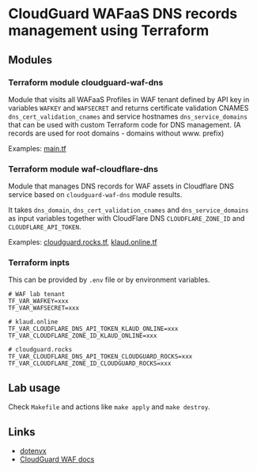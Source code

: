 # CloudGuard WAFaaS DNS records management using Terraform

## Modules

### Terraform module cloudguard-waf-dns

Module that visits all WAFaaS Profiles in WAF tenant defined by API key in variables `WAFKEY` and `WAFSECRET`
and returns certificate validation CNAMES `dns_cert_validation_cnames` and service hostnames `dns_service_domains` that can be used with custom Terraform code for DNS management.
(A records are used for root domains - domains without www. prefix)

Examples: [main.tf](./main.tf)


### Terraform module waf-cloudflare-dns

Module that manages DNS records for WAF assets in Cloudflare DNS service based on `cloudguard-waf-dns` module results.

It takes `dns_domain`, `dns_cert_validation_cnames` and `dns_service_domains` as input variables
together with CloudFlare DNS `CLOUDFLARE_ZONE_ID` and `CLOUDFLARE_API_TOKEN`.

Examples: [cloudguard.rocks.tf](./cloudguard.rocks.tf), [klaud.online.tf](./klaud.online.tf)


### Terraform inpts

This can be provided by `.env` file or by environment variables.

```shell
# WAF lab tenant
TF_VAR_WAFKEY=xxx
TF_VAR_WAFSECRET=xxx

# klaud.online
TF_VAR_CLOUDFLARE_DNS_API_TOKEN_KLAUD_ONLINE=xxx
TF_VAR_CLOUDFLARE_ZONE_ID_KLAUD_ONLINE=xxx

# cloudguard.rocks
TF_VAR_CLOUDFLARE_DNS_API_TOKEN_CLOUDGUARD_ROCKS=xxx
TF_VAR_CLOUDFLARE_ZONE_ID_CLOUDGUARD_ROCKS=xxx
```

## Lab usage

Check `Makefile` and actions like `make apply` and `make destroy`.

## Links

- [dotenvx](https://dotenvx.com/)
- [CloudGuard WAF docs](https://waf-doc.inext.checkpoint.com/)